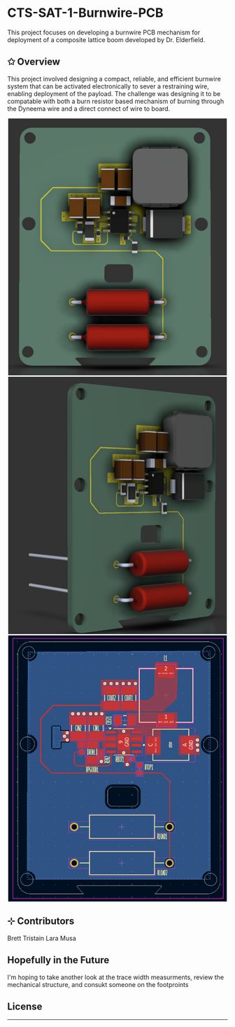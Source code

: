 # CTS-SAT-1-Burnwire-PCB
This project focuses on developing a burnwire PCB mechanism for deployment of a composite lattice boom developed by Dr. Elderfield.

## ✩ Overview
This project involved designing a compact, reliable, and efficient burnwire system that can be activated electronically to sever a restraining wire, enabling deployment of the payload. The challenge was designing it to be compatable with both a burn resistor based mechanism of burning through the Dyneema wire and a direct connect of wire to board. 

<p align="center">
<img src="images/3dRendering1.png" width="500"/>
<img src="images/3dRendering2.png" width="500"/>
<img src="images/PCB_Design.png" width="500"/>
</p>
  
## ⊹ Contributors
Brett 
Tristain 
Lara Musa

## Hopefully in the Future
I'm hoping to take another look at the trace width measurments,
review the mechanical structure,
and consukt someone on the footproints


## License
---------------------
